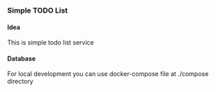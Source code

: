 ### Simple TODO List
#### Idea
This is simple todo list service

#### Database 
For local development you can use docker-compose file at ./compose directory
